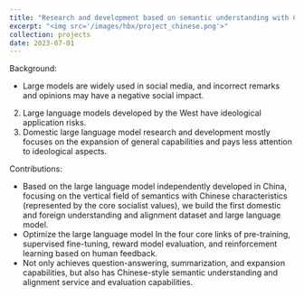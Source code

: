 ```yaml
---
title: "Research and development based on semantic understanding with Chinese characteristics"
excerpt: "<img src='/images/hbx/project_chinese.png'>"
collection: projects
date: 2023-07-01
---
```


Background:

* Large models are widely used in social media, and incorrect remarks and opinions may have a negative social impact.
2. Large language models developed by the West have ideological application risks.
3. Domestic large language model research and development mostly focuses on the expansion of general capabilities and pays less attention to ideological aspects.

Contributions:

* Based on the large language model independently developed in China, focusing on the vertical field of semantics with Chinese characteristics (represented by the core socialist values), we build the first domestic and foreign understanding and alignment dataset and large language model.
* Optimize the large language model In the four core links of pre-training, supervised fine-tuning, reward model evaluation, and reinforcement learning based on human feedback.
* Not only achieves question-answering, summarization, and expansion capabilities, but also has Chinese-style semantic understanding and alignment service and evaluation capabilities.